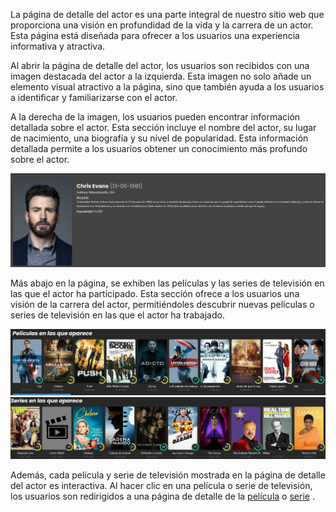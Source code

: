 La página de detalle del actor es una parte integral de nuestro sitio web que proporciona una visión en profundidad de la vida y la carrera de un actor. Esta página está diseñada para ofrecer a los usuarios una experiencia informativa y atractiva.

Al abrir la página de detalle del actor, los usuarios son recibidos con una imagen destacada del actor a la izquierda. Esta imagen no solo añade un elemento visual atractivo a la página, sino que también ayuda a los usuarios a identificar y familiarizarse con el actor.

A la derecha de la imagen, los usuarios pueden encontrar información detallada sobre el actor. Esta sección incluye el nombre del actor, su lugar de nacimiento, una biografía y su nivel de popularidad. Esta información detallada permite a los usuarios obtener un conocimiento más profundo sobre el actor.

![Información actor](images/infoActor.png)

Más abajo en la página, se exhiben las películas y las series de televisión en las que el actor ha participado. Esta sección ofrece a los usuarios una visión de la carrera del actor, permitiéndoles descubrir nuevas películas o series de televisión en las que el actor ha trabajado.

![Películas actor](images/pelisActor.png)
![Series actor](images/seriesActor.png)

Además, cada película y serie de televisión mostrada en la página de detalle del actor es interactiva. Al hacer clic en una película o serie de televisión, los usuarios son redirigidos a una página de detalle de la [película](detallePeli.md) o [serie](detalleSerie.md) . 

